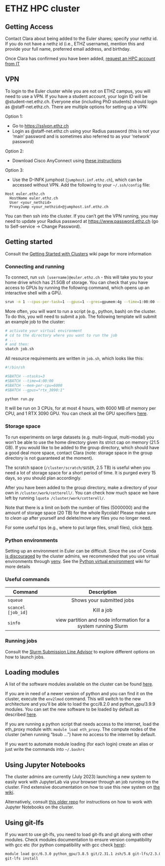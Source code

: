 # ETHZ HPC cluster

<!-- old google doc link: https://docs.google.com/document/d/1wxGzJOOx807epac_vLYOhUOTiQBCtj29WkwK-Sy50rA/edit -->

## Getting Access
Contact Clara about being added to the Euler shares; specify your nethz id. If you do not have a nethz id (i.e., ETHZ username), mention this and provide your full name, preferred email address, and birthday.

Once Clara has confirmed you have been added, [request an HPC account from IT](https://scicomp.ethz.ch/wiki/New_account_request_process_for_HPC_clusters)  


## VPN
To login to the Euler cluster while you are not on ETHZ campus, you will need to use a VPN. If you have a student account, your login ID will be <nethzid>@student-net.ethz.ch. Everyone else (including PhD students) should login as  <nethzid>@staff-net.ethz.ch. There are multiple options for setting up a VPN:

Option 1:
- Go to https://sslvpn.ethz.ch
- Login as <nethzid>@staff-net.ethz.ch using your Radius password (this is not your ‘main’ password and is sometimes also referred to as your ‘network’ password)

Option 2:
- Download Cisco AnyConnect using [these instructions](https://unlimited.ethz.ch/display/itkb/VPN)

Option 3:
- Use the D-INFK jumphost (`jumphost.inf.ethz.ch`), which can be accessed without VPN.
Add the following to your `~/.ssh/config` file:
```
Host euler.ethz.ch
  HostName euler.ethz.ch
  User <your_nethzid>
  ProxyJump <your_nethzid>@jumphost.inf.ethz.ch
```


You can then ssh into the cluster. If you can’t get the VPN running, you may need to update your Radius password at https://www.password.ethz.ch (go to Self-service -> Change Password).

## Getting started
Consult the [Getting Started with Clusters](https://scicomp.ethz.ch/wiki/Getting_started_with_clusters) wiki page for more information

### Connecting and running
To connect, run ```ssh [username]@euler.ethz.ch``` - this will take you to your home drive which has 21.5GB of storage. You can check that you have access to GPUs by running the following command, which opens up an interactive shell with a GPU.
```bash
srun -n 1 --cpus-per-task=1 --gpus=1 --gres=gpumem:4g --time=1:00:00 --mem-per-cpu=4092 --pty bash -i
```

More often, you will want to run a script (e.g., python, bash) on the cluster. To do this, you will need to submit a job. The following template will submit an example job to the cluster:
```bash
# activate your virtual environment
# cd to the directory where you want to run the job
# ...
# and then:
sbatch job.sh
```

All resource requirements are written in `job.sh`, which looks like this:
```bash
#!/bin/sh

#SBATCH --ntasks=3
#SBATCH --time=4:00:00
#SBATCH --mem-per-cpu=6000
#SBATCH --gpus="rtx_3090:1"

python run.py
```
It will be run on 3 CPUs, for at most 4 hours, with 6000 MB of memory per CPU, and 1 RTX 3090 GPU.
You can check all the GPU specifiers [here](https://scicomp.ethz.ch/wiki/GPU_job_submission_with_SLURM).


### Storage space
To run experiments on large datasets (e.g. multi-lingual, multi-modal) you won’t be able to use the home directory given its strict cap on memory (21.5 GB). If you would like to be added to the group directory, which should have a good deal more space, contact Clara (note: storage space in the group directory is not guaranteed at the moment).

The scratch space (`/cluster/scratch/$USER`, 2.5 TB) is useful when you need a lot of storage space for a short period of time. It is purged every 15 days, so you should plan accordingly.

After you have been added to the group directory, make a directory of your own in `/cluster/work/cotterell/`. 
You can check how much space we have left by running `lquota /cluster/work/cotterell/`.

Note that there is a limit on both the number of files (5000000) and the amount of storage space (20 TB) for the whole Rycolab! Please make sure to *clean up* after yourself and delete/move any files you no longer need.

For some useful tips (e.g., where to put large files, small files), click [here](https://scicomp.ethz.ch/wiki/Storage_systems). 


### Python environments
Setting up an environment in Euler can be difficult. Since the use of Conda [is discouraged](https://scicomp.ethz.ch/wiki/Conda#Reasons_to_not_use_conda_on_an_HPC_file_system) by the cluster admins, we recommended that you use virtual environments through [venv](https://docs.python.org/3/library/venv.html). See the [Python virtual environment](https://scicomp.ethz.ch/wiki/Python_virtual_environment) wiki for more details

### Useful commands

| Command              |                          Description                           |
| -------------------- | :------------------------------------------------------------: |
| ``squeue``           |                   Shows your submitted jobs                    |
| ``scancel [job_id]`` |                           Kill a job                           |
| ``sinfo``            | view partition and node information for a system running Slurm |

### Running jobs

Consult the [Slurm Submission Line Advisor](https://scicomp.ethz.ch/public/lsla/index2.html) to explore different options on how to launch jobs.


## Loading modules

A list of the software modules available on the cluster can be found [here](https://scicomp.ethz.ch/wiki/Euler_applications_and_libraries).

If you are in need of a newer version of python and you can find it on the cluster, execute the `env2lmod` command. This will switch to the new architecture and you'll be able to load the gcc/8.2.0 and python_gpu/3.9.9 modules. You can set the new software to be loaded by default as described [here](https://scicomp.ethz.ch/wiki/New_SPACK_software_stack_on_Euler#Setting_a_permanent_default_for_the_software_stack).

If you are running a python script that needs access to the internet, load the eth_proxy module with: `module load eth_proxy`. The compute nodes of the cluster (when running “bsub …”) have no access to the internet by default. 

If you want to automate module loading (for each login) create an alias or just write the commands into `~/.bashrc`

## Using Jupyter Notebooks

The cluster admins are currently (July 2023) launching a new system to easily work with JupyterLab via your browser through an job running on the cluster. Find extensive documentation on how to use this new system on [the wiki](https://scicomp.ethz.ch/wiki/JupyterHub).

Alternatively, consult [this older repo](https://gitlab.ethz.ch/sfux/Jupyter-on-Euler-or-Leonhard-Open) for instructions on how to work with Jupyter Notebooks on the cluster.

## Using git-lfs
If you want to use git-lfs, you need to load git-lfs and git along with other modules. Check modules documentation to ensure version compatibility with gcc etc (for python compatibility with gcc check [here](https://scicomp.ethz.ch/wiki/Python_on_Euler)):
```bash
module load gcc/6.3.0 python_gpu/3.8.5 git/2.31.1 zsh/5.8 git-lfs/2.3.0
git-lfs install
```
<!-- ## Checking which resources are available

    scontrol show nodes < node_name>

Then, check AllocTRES, CfgTRES -->



